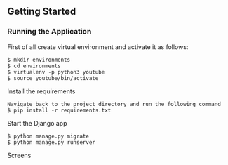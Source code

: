 ## Getting Started
### Running the Application


First of all create virtual environment and activate it as follows:
```
$ mkdir environments
$ cd environments
$ virtualenv -p python3 youtube
$ source youtube/bin/activate
```

Install the requirements
```
Navigate back to the project directory and run the following command
$ pip install -r requirements.txt
```

Start the Django app
```
$ python manage.py migrate
$ python manage.py runserver
```

Screens
